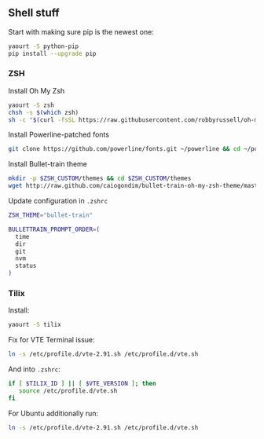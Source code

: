 ## Shell stuff

Start with making sure pip is the newest one:

```sh
yaourt -S python-pip
pip install --upgrade pip
```


### ZSH

Install Oh My Zsh

```sh
yaourt -S zsh
chsh -s $(which zsh)
sh -c "$(curl -fsSL https://raw.githubusercontent.com/robbyrussell/oh-my-zsh/master/tools/install.sh)"
```

Install Powerline-patched fonts

```sh
git clone https://github.com/powerline/fonts.git ~/powerline && cd ~/powerline && ./install.sh
```

Install Bullet-train theme

```sh
mkdir -p $ZSH_CUSTOM/themes && cd $ZSH_CUSTOM/themes
wget http://raw.github.com/caiogondim/bullet-train-oh-my-zsh-theme/master/bullet-train.zsh-theme
```

Update configuration in `.zshrc`

```sh
ZSH_THEME="bullet-train"

BULLETTRAIN_PROMPT_ORDER=(
  time
  dir
  git
  nvm
  status
)
```

### Tilix

Install:
```sh
yaourt -S tilix
```

Fix for VTE Terminal issue:

```sh
ln -s /etc/profile.d/vte-2.91.sh /etc/profile.d/vte.sh
```

And into `.zshrc`:
```sh
if [ $TILIX_ID ] || [ $VTE_VERSION ]; then
   source /etc/profile.d/vte.sh
fi
```


For Ubuntu additionally run:

```sh
ln -s /etc/profile.d/vte-2.91.sh /etc/profile.d/vte.sh
```
